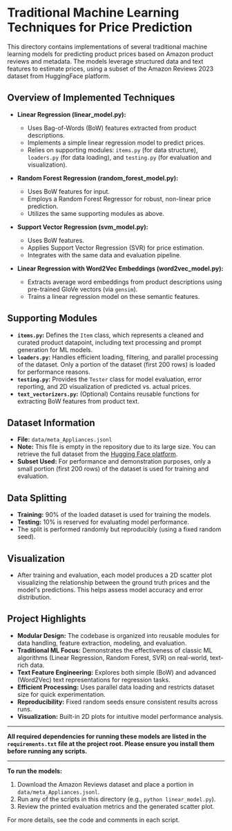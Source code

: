 # Traditional Machine Learning Techniques for Price Prediction

This directory contains implementations of several traditional machine learning models for predicting product prices based on Amazon product reviews and metadata. The models leverage structured data and text features to estimate prices, using a subset of the Amazon Reviews 2023 dataset from HuggingFace platform.

## Overview of Implemented Techniques

- **Linear Regression (linear_model.py):**
  - Uses Bag-of-Words (BoW) features extracted from product descriptions.
  - Implements a simple linear regression model to predict prices.
  - Relies on supporting modules: `items.py` (for data structure), `loaders.py` (for data loading), and `testing.py` (for evaluation and visualization).

- **Random Forest Regression (random_forest_model.py):**
  - Uses BoW features for input.
  - Employs a Random Forest Regressor for robust, non-linear price prediction.
  - Utilizes the same supporting modules as above.

- **Support Vector Regression (svm_model.py):**
  - Uses BoW features.
  - Applies Support Vector Regression (SVR) for price estimation.
  - Integrates with the same data and evaluation pipeline.

- **Linear Regression with Word2Vec Embeddings (word2vec_model.py):**
  - Extracts average word embeddings from product descriptions using pre-trained GloVe vectors (via `gensim`).
  - Trains a linear regression model on these semantic features.

## Supporting Modules

- **`items.py`:** Defines the `Item` class, which represents a cleaned and curated product datapoint, including text processing and prompt generation for ML models.
- **`loaders.py`:** Handles efficient loading, filtering, and parallel processing of the dataset. Only a portion of the dataset (first 200 rows) is loaded for performance reasons.
- **`testing.py`:** Provides the `Tester` class for model evaluation, error reporting, and 2D visualization of predicted vs. actual prices.
- **`text_vectorizers.py`:** (Optional) Contains reusable functions for extracting BoW features from product text.

## Dataset Information

- **File:** `data/meta_Appliances.jsonl`
- **Note:** This file is empty in the repository due to its large size. You can retrieve the full dataset from the [Hugging Face platform](https://huggingface.co/datasets/McAuley-Lab/Amazon-Reviews-2023).
- **Subset Used:** For performance and demonstration purposes, only a small portion (first 200 rows) of the dataset is used for training and evaluation.

## Data Splitting

- **Training:** 90% of the loaded dataset is used for training the models.
- **Testing:** 10% is reserved for evaluating model performance.
- The split is performed randomly but reproducibly (using a fixed random seed).

## Visualization

- After training and evaluation, each model produces a 2D scatter plot visualizing the relationship between the ground truth prices and the model's predictions. This helps assess model accuracy and error distribution.

## Project Highlights

- **Modular Design:** The codebase is organized into reusable modules for data handling, feature extraction, modeling, and evaluation.
- **Traditional ML Focus:** Demonstrates the effectiveness of classic ML algorithms (Linear Regression, Random Forest, SVR) on real-world, text-rich data.
- **Text Feature Engineering:** Explores both simple (BoW) and advanced (Word2Vec) text representations for regression tasks.
- **Efficient Processing:** Uses parallel data loading and restricts dataset size for quick experimentation.
- **Reproducibility:** Fixed random seeds ensure consistent results across runs.
- **Visualization:** Built-in 2D plots for intuitive model performance analysis.

---

**All required dependencies for running these models are listed in the `requirements.txt` file at the project root. Please ensure you install them before running any scripts.**

---

**To run the models:**
1. Download the Amazon Reviews dataset and place a portion in `data/meta_Appliances.jsonl`.
2. Run any of the scripts in this directory (e.g., `python linear_model.py`).
3. Review the printed evaluation metrics and the generated scatter plot.

For more details, see the code and comments in each script. 
